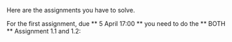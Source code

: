 Here are the assignments you have to solve.

For the first assignment, due ** 5 April 17:00 ** you need to do the ** BOTH ** Assignment 1.1 and 1.2:
